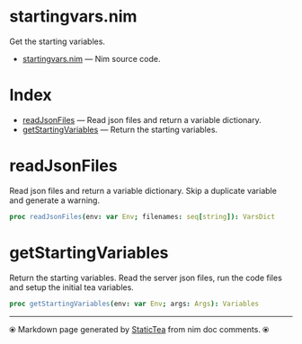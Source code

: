 # startingvars.nim

Get the starting variables.

* [startingvars.nim](../src/startingvars.nim) &mdash; Nim source code.
# Index

* [readJsonFiles](#readjsonfiles) &mdash; Read json files and return a variable dictionary.
* [getStartingVariables](#getstartingvariables) &mdash; Return the starting variables.

# readJsonFiles

Read json files and return a variable dictionary.  Skip a duplicate variable and generate a warning.

```nim
proc readJsonFiles(env: var Env; filenames: seq[string]): VarsDict
```

# getStartingVariables

Return the starting variables.  Read the server json files, run the code files and setup the initial tea variables.

```nim
proc getStartingVariables(env: var Env; args: Args): Variables
```


---
⦿ Markdown page generated by [StaticTea](https://github.com/flenniken/statictea/) from nim doc comments. ⦿
